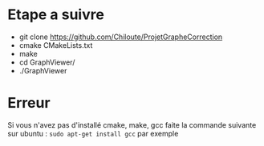 # Etape a suivre 

- git clone https://github.com/Chiloute/ProjetGrapheCorrection
- cmake CMakeLists.txt
- make
- cd GraphViewer/
- ./GraphViewer

# Erreur 
Si vous n'avez pas d'installé cmake, make, gcc faite la commande suivante sur ubuntu : 
```sudo apt-get install gcc``` par exemple
